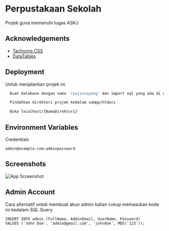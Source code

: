 # Perpustakaan Sekolah

Projek guna memenuhi tugas ASKJ

## Acknowledgements

-  [Tachyons CSS](https://tachyons.io)
-  [DataTables](https://datatables.net)

## Deployment

Untuk menjalankan projek ini

```bash
  Buat database dengan nama 'ryujinsayang' dan import sql yang ada di database/ryujinsayang.sql
```

```bash
  Pindahkan direktori projek kedalam xampp/htdocs
```

```bash
  Buka localhost/{NamaDirektori}
```

## Environment Variables

Credentials

`admin@example.com:adminpassword`

## Screenshots

![App Screenshot](https://files.catbox.moe/r5d6x0.png)

## Admin Account

Cara alternatif untuk membuat akun admin kalian cukup memasukan kode ini kedalam SQL Query

```
INSERT INTO admin (FullName, AdminEmail, UserName, Password)
VALUES ('John Doe', 'admin@gmail.com', 'johndoe', MD5('123'));
```
